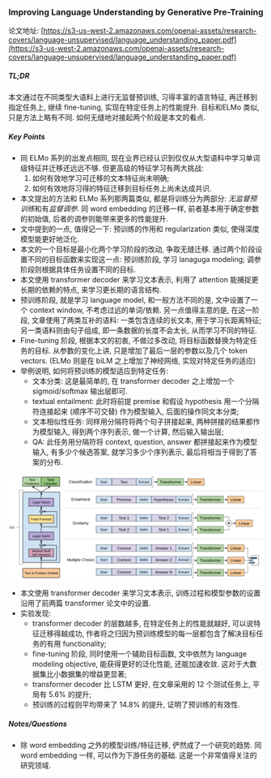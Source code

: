 ### Improving Language Understanding by Generative Pre-Training

论文地址: [https://s3-us-west-2.amazonaws.com/openai-assets/research-covers/language-unsupervised/language_understanding_paper.pdf](https://s3-us-west-2.amazonaws.com/openai-assets/research-covers/language-unsupervised/language_understanding_paper.pdf)

##### TL;DR

本文通过在不同类型大语料上进行无监督预训练, 习得丰富的语言特征, 再迁移到指定任务上, 继续 fine-tuning, 实现在特定任务上的性能提升. 目标和ELMo 类似, 只是方法上略有不同. 如何无缝地对接起两个阶段是本文的看点.

##### Key Points

* 同 ELMo 系列的出发点相同, 现在业界已经认识到仅仅从大型语料中学习单词级特征并迁移还远远不够. 但更高级的特征学习有两大挑战:
    1. 如何有效地学习可迁移的文本特征尚未明确;
    2. 如何有效地将习得的特征迁移到目标任务上尚未达成共识.
* 本文提出的方法和 ELMo 系列那两篇类似, 都是将训练分为两部分: *无监督预训练*和有*监督调参*. 同 word embedding 的迁移一样, 前者基本用于确定参数的初始值, 后者的调参则能带来更多的性能提升.
* 文中提到的一点, 值得记一下: 预训练的作用和 regularization 类似, 使得深度模型能更好地泛化.
* 本文的一个目标是最小化两个学习阶段的改动, 争取无缝迁移. 通过两个阶段设置不同的目标函数来实现这一点: 预训练阶段, 学习 lanaguga modeling; 调参阶段则根据具体任务设置不同的目标.
* 本文使用 transformer decoder 来学习文本表示, 利用了 attention 能捕捉更长期的依赖的特点, 来学习更长期的语言结构.
* 预训练阶段, 就是学习 language model, 和一般方法不同的是, 文中设置了一个 context window, 不考虑过远的单词/依赖. 另一点值得主意的是, 在这一阶段, 文章使用了两类互补的语料: 一类包含连续的长文本, 用于学习长距离特征; 另一类语料则由句子组成, 即一条数据的长度不会太长, 从而学习不同的特征.
* Fine-tuning 阶段, 根据本文的初衷, 不做过多改动, 将目标函数替换为特定任务的目标. 从参数的变化上讲, 只是增加了最后一层的参数以及几个 token vectors. (ELMo 则是在 biLM 之上增加了神经网络, 实现对特定任务的适应)
* 举例说明, 如何将预训练的模型适应到特定任务:
    * 文本分类: 这是最简单的, 在 transformer decoder 之上增加一个 sigmoid/softmax 输出层即可.
    * textual entailment: 此时将前提 premise 和假设 hypothesis 用一个分隔符连接起来 (顺序不可交替) 作为模型输入, 后面的操作同文本分类;
    * 文本相似性任务: 同样用分隔符将两个句子拼接起来, 两种拼接的结果都作为模型输入, 得到两个序列表示, 做一个计算, 然后输入输出层;
    * QA: 此任务用分隔符将 context, question, answer 都拼接起来作为模型输入, 有多少个候选答案, 就学习多少个序列表示, 最后将相当于得到了答案的分布.

![](../../img/transformer_lm.png)

* 本文使用 transformer decoder 来学习文本表示, 训练过程和模型参数的设置沿用了前两篇 transformer 论文中的设置.
* 实验发现:
    * transformer decoder 的层数越多, 在特定任务上的性能就越好, 可以说特征迁移得越成功, 作者将之归因为预训练模型的每一层都包含了解决目标任务的有用 functionality;
    * fine-tuning 阶段, 同时使用一个辅助目标函数, 文中依然为 language modeling objective, 能获得更好的泛化性能, 还能加速收敛. 这对于大数据集比小数据集的增益更显著;
    * transformer decoder 比 LSTM 更好, 在文章采用的 12 个测试任务上, 平局有 5.6% 的提升;
    * 预训练的过程则平均带来了 14.8% 的提升, 证明了预训练的有效性.

##### Notes/Questions

* 除 word embedding 之外的模型训练/特征迁移, 俨然成了一个研究的趋势. 同 word embedding 一样, 可以作为下游任务的基础. 这是一个非常值得关注的研究领域.
